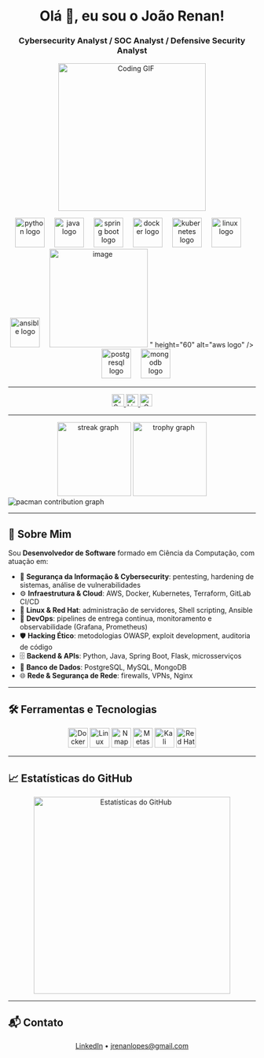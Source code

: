 <h1 align="center">Olá 👋, eu sou o João Renan!</h1>
<h3 align="center">Cybersecurity Analyst / SOC Analyst / Defensive Security Analyst</h3>

<p align="center">
  <img src="https://media1.tenor.com/m/5ry-200hErMAAAAd/hacker-hacker-man.gif" width="300" alt="Coding GIF"/>
</p>

<div align="center">
  <img src="https://cdn.jsdelivr.net/gh/devicons/devicon/icons/python/python-original.svg" height="60" alt="python logo" />
  <img width="12" />
  <img src="https://cdn.jsdelivr.net/gh/devicons/devicon/icons/java/java-original.svg" height="60" alt="java logo" />
  <img width="12" />
  <img src="https://cdn.jsdelivr.net/gh/devicons/devicon/icons/spring/spring-original.svg" height="60" alt="spring boot logo" />
  <img width="12" />
  <img src="https://cdn.jsdelivr.net/gh/devicons/devicon/icons/docker/docker-original.svg" height="60" alt="docker logo" />
  <img width="12" />
  <img src="https://cdn.jsdelivr.net/gh/devicons/devicon/icons/kubernetes/kubernetes-plain.svg" height="60" alt="kubernetes logo" />
  <img width="12" />
  <img src="https://cdn.jsdelivr.net/gh/devicons/devicon/icons/linux/linux-original.svg" height="60" alt="linux logo" />
  <img width="12" />
  <img src="https://cdn.jsdelivr.net/gh/devicons/devicon/icons/ansible/ansible-original.svg" height="60" alt="ansible logo" />
  <img width="12" />
  <img src="<img width="200" height="200" alt="image" src="https://github.com/user-attachments/assets/c9e8faf8-980d-4023-b7a3-581118365828" />
" height="60" alt="aws logo" />
  <img width="12" />
  <img src="https://cdn.jsdelivr.net/gh/devicons/devicon/icons/postgresql/postgresql-original.svg" height="60" alt="postgresql logo" />
  <img width="12" />
  <img src="https://cdn.jsdelivr.net/gh/devicons/devicon/icons/mongodb/mongodb-original.svg" height="60" alt="mongodb logo" />
</div>

---

<div align="center">
  <a href="https://github.com/LoowdY">
    <img src="https://img.shields.io/github/followers/LoowdY?label=Seguir&style=social" height="25" alt="Seguidores no GitHub"/>
  </a>
  <a href="https://www.linkedin.com/in/joão-renan-santanna-lopes-b4729a1b4/">
    <img src="https://img.shields.io/static/v1?message=LinkedIn&logo=linkedin&style=for-the-badge&color=0077B5&logoColor=white" height="25" alt="LinkedIn"/>
  </a>
  <a href="mailto:jrenanlopes@gmail.com">
    <img src="https://img.shields.io/static/v1?message=Gmail&logo=gmail&style=for-the-badge&color=D14836&logoColor=white" height="25" alt="Gmail"/>
  </a>
</div>

---

<div align="center">
  <img src="https://streak-stats.demolab.com?user=LoowdY&locale=en&mode=daily&theme=dracula&hide_border=false&border_radius=5&order=3" height="150" alt="streak graph"/>
  <img src="https://github-profile-trophy.vercel.app?username=LoowdY&theme=radical&column=-1&row=1&margin-w=8&margin-h=8&no-bg=false&no-frame=false&order=4" height="150" alt="trophy graph"/>
</div>

<picture>
  <source media="(prefers-color-scheme: dark)" srcset="https://raw.githubusercontent.com/LoowdY/LoowdY/output/pacman-contribution-graph-dark.svg">
  <source media="(prefers-color-scheme: light)" srcset="https://raw.githubusercontent.com/LoowdY/LoowdY/output/pacman-contribution-graph.svg">
  <img alt="pacman contribution graph" src="https://raw.githubusercontent.com/LoowdY/LoowdY/output/pacman-contribution-graph.svg">
</picture>

---

## 💼 Sobre Mim

Sou **Desenvolvedor de Software** formado em Ciência da Computação, com atuação em:

- 🔐 **Segurança da Informação & Cybersecurity**: pentesting, hardening de sistemas, análise de vulnerabilidades  
- ⚙️ **Infraestrutura & Cloud**: AWS, Docker, Kubernetes, Terraform, GitLab CI/CD  
- 🐧 **Linux & Red Hat**: administração de servidores, Shell scripting, Ansible  
- 🤖 **DevOps**: pipelines de entrega contínua, monitoramento e observabilidade (Grafana, Prometheus)  
- 🛡️ **Hacking Ético**: metodologias OWASP, exploit development, auditoria de código  
- 🗄️ **Backend & APIs**: Python, Java, Spring Boot, Flask, microsserviços  
- 💾 **Banco de Dados**: PostgreSQL, MySQL, MongoDB  
- 🌐 **Rede & Segurança de Rede**: firewalls, VPNs, Nginx  

---

## 🛠️ Ferramentas e Tecnologias

<div align="center">
  <img src="https://cdn.jsdelivr.net/gh/devicons/devicon/icons/docker/docker-original.svg" alt="Docker" width="40" height="40"/>
  <img src="https://cdn.jsdelivr.net/gh/devicons/devicon/icons/linux/linux-original.svg" alt="Linux" width="40" height="40"/>
  <img src="https://upload.wikimedia.org/wikipedia/commons/5/50/Nmap-logo.svg" alt="Nmap" width="40" height="40"/>
  <img src="https://upload.wikimedia.org/wikipedia/commons/9/9a/Metasploit_logo.svg" alt="Metasploit" width="40" height="40"/>
  <img src="https://www.kali.org/images/kali-logo.svg" alt="Kali Linux" width="40" height="40"/>
  <img src="https://upload.wikimedia.org/wikipedia/commons/2/29/Red_Hat_logo.svg" alt="Red Hat" width="40" height="40"/>
</div>

---

## 📈 Estatísticas do GitHub

<p align="center">
  <img src="https://github-readme-stats.vercel.app/api?username=LoowdY&show_icons=true&theme=radical" alt="Estatísticas do GitHub" width="400"/>
</p>

---

## 📬 Contato

<p align="center">
  <a href="https://www.linkedin.com/in/joão-renan-santanna-lopes-b4729a1b4/">LinkedIn</a> •  
  <a href="mailto:jrenanlopes@gmail.com">jrenanlopes@gmail.com</a>
</p>
